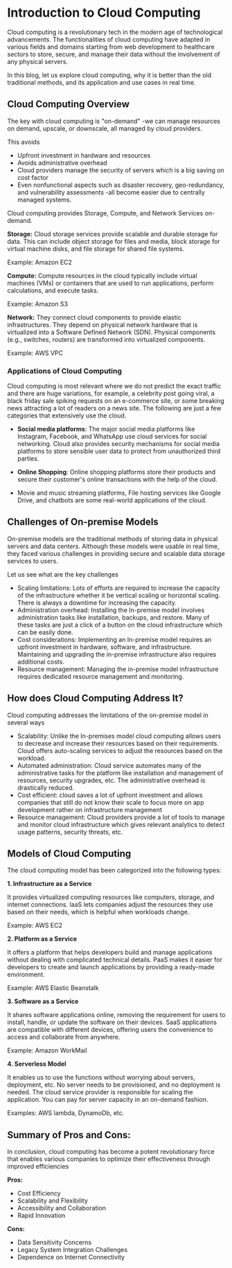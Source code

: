 # Introduction to Cloud Computing


Cloud computing is a revolutionary tech in the modern age of technological advancements. The functionalities of cloud computing have adapted in various fields and domains starting from web development to healthcare sectors to store, secure, and manage their data without the involvement of any physical servers. 


In this blog, let us explore cloud computing, why it is better than the old traditional methods, and its application and use cases in real time. 


## Cloud Computing Overview


The key with cloud computing is "on-demand" -we can manage resources on demand, upscale, or downscale, all managed by cloud providers. 


This avoids 



* Upfront investment in hardware and resources
* Avoids administrative overhead
* Cloud providers manage the security of servers which is a big saving on cost factor
* Even nonfunctional aspects such as disaster recovery, geo-redundancy, and vulnerability assessments -all become easier due to centrally managed systems.

Cloud computing provides Storage, Compute, and Network Services on-demand. 

**Storage:** Cloud storage services provide scalable and durable storage for data. This can include object storage for files and media, block storage for virtual machine disks, and file storage for shared file systems. 

Example: Amazon EC2

**Compute:** Compute resources in the cloud typically include virtual machines (VMs) or containers that are used to run applications, perform calculations, and execute tasks. 

Example: Amazon S3

**Network:** They connect cloud components to provide elastic infrastructures. They depend on physical network hardware that is virtualized into a Software Defined Network (SDN). Physical components (e.g., switches, routers) are transformed into virtualized components.

Example: AWS VPC


### Applications of Cloud Computing


Cloud computing is most relevant where we do not predict the exact traffic and there are huge variations, for example, a celebrity post going viral, a black friday sale spiking requests on an e-commerce site, or some breaking news attracting a lot of readers on a news site. The following are just a few categories that extensively use the cloud.


* **Social media platforms**: The major social media platforms like Instagram, Facebook, and WhatsApp use cloud services for social networking. Cloud also provides security mechanisms for social media platforms to store sensible user data to protect from unauthorized third parties.


* **Online Shopping**: Online shopping platforms store their products and secure their customer's online transactions with the help of the cloud. 


* Movie and music streaming platforms, File hosting services like Google Drive, and chatbots are some real-world applications of the cloud. 


## Challenges of On-premise Models


On-premise models are the traditional methods of storing data in physical servers and data centers. Although these models were usable in real time, they faced various challenges in providing secure and scalable data storage services to users. 


Let us see what are the key challenges 



* Scaling limitations: Lots of efforts are required to increase the capacity of the infrastructure whether it be vertical scaling or horizontal scaling. There is always a downtime for increasing the capacity.
* Administration overhead: Installing the In-premise model involves administration tasks like installation, backups, and restore. Many of these tasks are just a click of a button on the cloud infrastructure which can be easily done.
* Cost considerations: Implementing an In-premise model requires an upfront investment in hardware, software, and infrastructure. Maintaining and upgrading the in-premise infrastructure also requires additional costs. 
* Resource management: Managing the in-premise model infrastructure requires dedicated resource management and monitoring. 

## How does Cloud Computing Address It?


Cloud computing addresses the limitations of the on-premise model in several ways

* Scalability: Unlike the In-premises model cloud computing allows users to decrease and increase their resources based on their requirements. Cloud offers auto-scaling services to adjust the resources based on the workload. 
* Automated administration: Cloud service automates many of the administrative tasks for the platform like installation and management of resources, security upgrades, etc. The administrative overhead is drastically reduced.
* Cost efficient:  cloud saves a lot of upfront investment and allows companies that still do not know their scale to focus more on app development rather on infrastructure management
* Resource management: Cloud providers provide a lot of tools to manage and monitor cloud infrastructure which gives relevant analytics to detect usage patterns, security threats, etc.

## Models of Cloud Computing


The cloud computing model has been categorized into the following types:


**1. Infrastructure as a Service**


It provides virtualized computing resources like computers, storage, and internet connections. IaaS lets companies adjust the resources they use based on their needs, which is helpful when workloads change.


Example: AWS EC2


**2. Platform as a Service**


It offers a platform that helps developers build and manage applications without dealing with complicated technical details. PaaS makes it easier for developers to create and launch applications by providing a ready-made environment.


Example: AWS Elastic Beanstalk


**3. Software as a Service**


It shares software applications online, removing the requirement for users to install, handle, or update the software on their devices. SaaS applications are compatible with different devices, offering users the convenience to access and collaborate from anywhere.


Example:  Amazon WorkMail 


**4. Serverless Model**


It enables us to use the functions without worrying about servers, deployment, etc. No server needs to be provisioned, and no deployment is needed.  The cloud service provider is responsible for scaling the application. You can pay for server capacity in an on-demand fashion. 


Examples: AWS lambda, DynamoDb, etc.


## Summary of Pros and Cons:


In conclusion, cloud computing has become a potent revolutionary force that enables various companies to optimize their effectiveness through improved efficiencies


**Pros:**

* Cost Efficiency
* Scalability and Flexibility
* Accessibility and Collaboration
* Rapid Innovation

**Cons:**

* Data Sensitivity Concerns
* Legacy System Integration Challenges
* Dependence on Internet Connectivity
